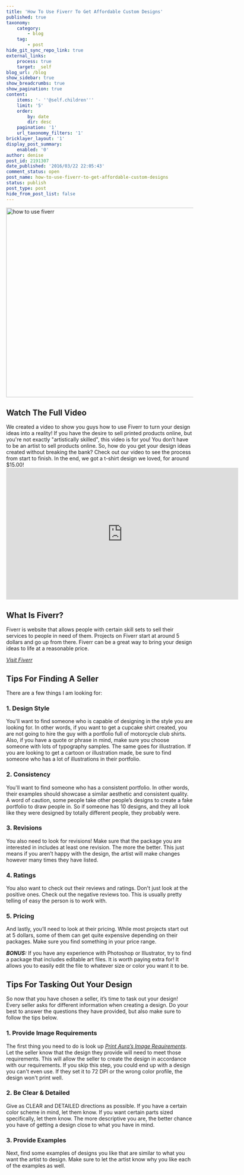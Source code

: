 ```yaml
---
title: 'How To Use Fiverr To Get Affordable Custom Designs'
published: true
taxonomy:
    category:
        - blog
    tag:
        - post
hide_git_sync_repo_link: true
external_links:
    process: true
    target: _self
blog_url: /blog
show_sidebar: true
show_breadcrumbs: true
show_pagination: true
content:
    items: '- ''@self.children'''
    limit: '5'
    order:
        by: date
        dir: desc
    pagination: '1'
    url_taxonomy_filters: '1'
bricklayer_layout: '1'
display_post_summary:
    enabled: '0'
author: denise
post_id: 2191307
date_published: '2016/03/22 22:05:43'
comment_status: open
post_name: how-to-use-fiverr-to-get-affordable-custom-designs
status: publish
post_type: post
hide_from_post_list: false
---
```


<img src="https://printaura.com/wp-content/uploads/2016/03/how-to-use-fiverr-1024x534.jpg" alt="how to use fiverr" width="980" height="511" class="alignnone size-large wp-image-12716582" />
<h2>Watch The Full Video</h2>
We created a video to show you guys how to use Fiverr to turn your design ideas into a reality! If you have the desire to sell printed products online, but you're not exactly "artistically skilled", this video is for you! You don’t have to be an artist to sell products online. So, how do you get your design ideas created without breaking the bank? Check out our video to see the process from start to finish. In the end, we got a t-shirt design we loved, for around $15.00!

<iframe src="https://www.youtube.com/embed/0oMEPaxIZdo" width="625" height="355" frameborder="0" allowfullscreen="allowfullscreen"></iframe>
<h2>What Is Fiverr?</h2>
Fiverr is website that allows people with certain skill sets to sell their services to people in need of them. Projects on Fiverr start at around 5 dollars and go up from there. Fiverr can be a great way to bring your design ideas to life at a reasonable price.

<em><a href="http://www.fiverr.com" target="_blank">Visit Fiverr</a></em>
<h2>Tips For Finding A Seller</h2>
There are a few things I am looking for:
<h3>1. Design Style</h3>
You'll want to find someone who is capable of designing in the style you are looking for. In other words, if you want to get a cupcake shirt created, you are not going to hire the guy with a portfolio full of motorcycle club shirts. Also, if you have a quote or phrase in mind, make sure you choose someone with lots of typography samples. The same goes for illustration. If you are looking to get a cartoon or illustration made, be sure to find someone who has a lot of illustrations in their portfolio.
<h3>2. Consistency</h3>
You'll want to find someone who has a consistent portfolio. In other words, their examples should showcase a similar aesthetic and consistent quality. A word of caution, some people take other people’s designs to create a fake portfolio to draw people in. So if someone has 10 designs, and they all look like they were designed by totally different people, they probably were.
<h3>3. Revisions</h3>
You also need to look for revisions! Make sure that the package you are interested in includes at least one revision. The more the better. This just means if you aren’t happy with the design, the artist will make changes however many times they have listed.
<h3>4. Ratings</h3>
You also want to check out their reviews and ratings. Don't just look at the positive ones. Check out the negative reviews too. This is usually pretty telling of easy the person is to work with.
<h3>5. Pricing</h3>
And lastly, you’ll need to look at their pricing. While most projects start out at 5 dollars, some of them can get quite expensive depending on their packages. Make sure you find something in your price range.

<em><strong>BONUS:</strong> </em>If you have any experience with Photoshop or Illustrator, try to find a package that includes editable art files. It is worth paying extra for! It allows you to easily edit the file to whatever size or color you want it to be.
<h2>Tips For Tasking Out Your Design</h2>
So now that you have chosen a seller, it’s time to task out your design! Every seller asks for different information when creating a design. Do your best to answer the questions they have provided, but also make sure to follow the tips below.
<h3>1. Provide Image Requirements</h3>
The first thing you need to do is look up <em><a href="https://printaura.com/image-requirements/" target="_blank">Print Aura’s Image Requirements</a></em>. Let the seller know that the design they provide will need to meet those requirements. This will allow the seller to create the design in accordance with our requirements. If you skip this step, you could end up with a design you can't even use. If they set it to 72 DPI or the wrong color profile, the design won't print well.
<h3>2. Be Clear &amp; Detailed</h3>
Give as CLEAR and DETAILED directions as possible. If you have a certain color scheme in mind, let them know. If you want certain parts sized specifically, let them know. The more descriptive you are, the better chance you have of getting a design close to what you have in mind.
<h3>3. Provide Examples</h3>
Next, find some examples of designs you like that are similar to what you want the artist to design. Make sure to let the artist know why you like each of the examples as well.
